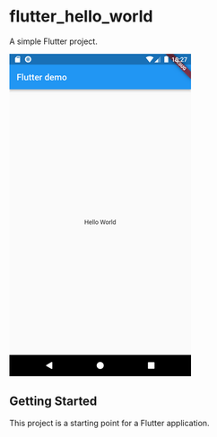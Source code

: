 # flutter_hello_world

A simple Flutter project.

![](/screenshots/hello_world.png)

## Getting Started

This project is a starting point for a Flutter application.

